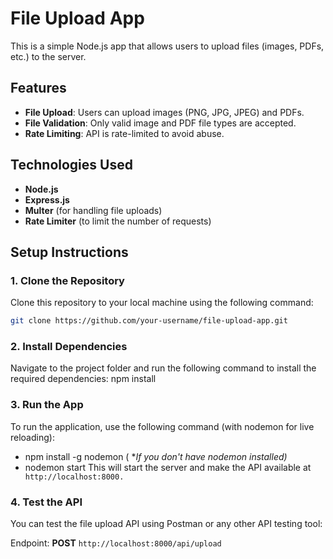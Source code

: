 # File Upload App

This is a simple Node.js app that allows users to upload files (images, PDFs, etc.) to the server.

## Features

- **File Upload**: Users can upload images (PNG, JPG, JPEG) and PDFs.
- **File Validation**: Only valid image and PDF file types are accepted.
- **Rate Limiting**: API is rate-limited to avoid abuse.

## Technologies Used

- **Node.js**
- **Express.js**
- **Multer** (for handling file uploads)
- **Rate Limiter** (to limit the number of requests)

## Setup Instructions

### 1. Clone the Repository

Clone this repository to your local machine using the following command:

```bash
git clone https://github.com/your-username/file-upload-app.git
```

### 2. Install Dependencies
Navigate to the project folder and run the following command to install the required dependencies:
npm install

### 3. Run the App

To run the application, use the following command (with nodemon for live reloading):
- npm install -g nodemon    ( **If you don't have nodemon installed)*
- nodemon start
This will start the server and make the API available at `` http://localhost:8000.``


### 4. Test the API
You can test the file upload API using Postman or any other API testing tool:

Endpoint: **POST** ``http://localhost:8000/api/upload``
